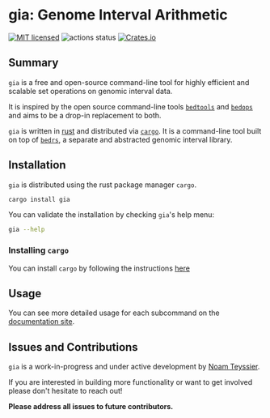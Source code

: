 # gia: Genome Interval Arithmetic

[![MIT licensed](https://img.shields.io/badge/license-MIT-blue.svg)](./LICENSE)
![actions status](https://github.com/noamteyssier/gia/workflows/CI/badge.svg)
[![Crates.io](https://img.shields.io/crates/d/gia?color=green&label=crates.io)](https://crates.io/crates/gia)

## Summary

`gia` is a free and open-source command-line tool for highly efficient
and scalable set operations on genomic interval data.

It is inspired by the open source command-line tools [`bedtools`](https://bedtools.readthedocs.io/en/latest/)
and [`bedops`](https://bedops.readthedocs.io/en/latest/) and aims to be a drop-in
replacement to both.

`gia` is written in [rust](https://www.rust-lang.org/) and distributed via [`cargo`](https://rustup.rs/).
It is a command-line tool built on top of [`bedrs`](https://crates.io/crates/bedrs),
a separate and abstracted genomic interval library.

## Installation

`gia` is distributed using the rust package manager `cargo`.

```bash
cargo install gia
```

You can validate the installation by checking `gia`'s help menu:

```bash
gia --help
```

### Installing `cargo`

You can install `cargo` by following the instructions [here](https://rustup.rs/)

## Usage

You can see more detailed usage for each subcommand on the [documentation site](https://noamteyssier.github.io/gia/).

## Issues and Contributions

`gia` is a work-in-progress and under active development by [Noam Teyssier](https://noamteyssier.github.io/about/).

If you are interested in building more functionality or want to
get involved please don't hesitate to reach out!

**Please address all issues to future contributors.**

